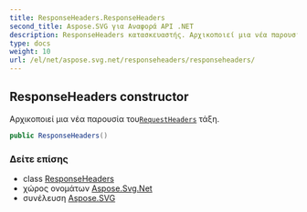 ```yaml
---
title: ResponseHeaders.ResponseHeaders
second_title: Aspose.SVG για Αναφορά API .NET
description: ResponseHeaders κατασκευαστής. Αρχικοποιεί μια νέα παρουσία τουRequestHeaders τάξη.
type: docs
weight: 10
url: /el/net/aspose.svg.net/responseheaders/responseheaders/
---
```

## ResponseHeaders constructor

Αρχικοποιεί μια νέα παρουσία του[`RequestHeaders`](../../requestheaders/) τάξη.

```csharp
public ResponseHeaders()
```

### Δείτε επίσης

* class [ResponseHeaders](../)
* χώρος ονομάτων [Aspose.Svg.Net](../../responseheaders/)
* συνέλευση [Aspose.SVG](../../../)


